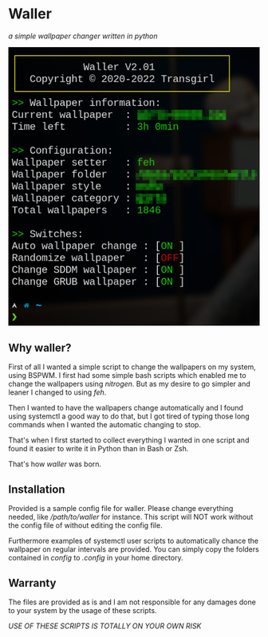 # Waller
_a simple wallpaper changer written in python_

![Screenshot](img/screener.png)

## Why waller?
First of all I wanted a simple script to change the wallpapers on my system,
using BSPWM. I first had some simple bash scripts which enabled me to change
the wallpapers using _nitrogen_. But as my desire to go simpler and leaner I
changed to using _feh_.

Then I wanted to have the wallpapers change automatically and I found using
systemctl a good way to do that, but I got tired of typing those long commands
when I wanted the automatic changing to stop.

That's when I first started to collect everything I wanted in one script and
found it easier to write it in Python than in Bash or Zsh.

That's how _waller_ was born.

## Installation
Provided is a sample config file for waller. Please change everything needed,
like _/path/to/waller_ for instance. This script will NOT work without the
config file of without editing the config file.

Furthermore examples of systemctl user scripts to automatically chance the
wallpaper on regular intervals are provided. You can simply copy the folders
contained in _config_ to _.config_ in your home directory.

## Warranty
The files are provided as is and I am not responsible for any damages done to
your system by the usage of these scripts.

*USE OF THESE SCRIPTS IS TOTALLY ON YOUR OWN RISK*
